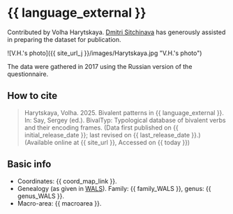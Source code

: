 # {{ language_external }}
Contributed by Volha Harytskaya. [Dmitri Sitchinava](https://www.uni-potsdam.de/de/slavische-linguistik/team/dr-dmitri-sitchinava) has generously assisted in preparing the dataset for publication.

![V.H.'s photo]({{ site_url_j }}/images/Harytskaya.jpg "V.H.'s photo")

The data were gathered in 2017 using the Russian version of the questionnaire.

## How to cite
> Harytskaya, Volha. 2025. Bivalent patterns in {{ language_external }}. 
> In: Say, Sergey (ed.). BivalTyp: Typological database of bivalent verbs and their encoding frames. 
> (Data first published on {{ initial_release_date }}; last revised on {{ last_release_date }}.) 
> (Available online at {{ site_url }}, Accessed on {{ today }})

## Basic info
- Coordinates: {{ coord_map_link }}.
- Genealogy (as given in [WALS](https://wals.info/)). Family: {{ family_WALS }}, genus: {{ genus_WALS }}.
- Macro-area: {{ macroarea }}.
